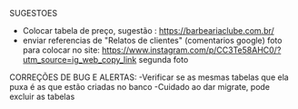 SUGESTOES 
- Colocar tabela de preço, sugestão : https://barbeariaclube.com.br/
- enviar referencias de "Relatos de clientes" (comentarios google)
foto para colocar no site: https://www.instagram.com/p/CC3Te58AHC0/?utm_source=ig_web_copy_link  segunda foto



CORREÇÕES DE BUG E ALERTAS:
-Verificar se as mesmas tabelas que ela puxa é as que estão criadas no banco
-Cuidado ao dar migrate, pode excluir as tabelas


